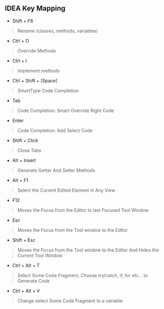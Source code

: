 IDEA Key Mapping
---
- Shift + F6
> Rename (classes, methods, variables)

- Ctrl + O
> Override Methods

- Ctrl + I
> Implement methods  

- Ctrl + Shift + [Space]
> SmartType Code Completion  

- Tab
> Code Completion: Smart Override Right Code

- Enter
> Code Completion: Add Select Code

- Shift + Click
> Close Tabs

- Alt + Insert
> Generate Getter And Setter Methods  

- Alt + F1
> Select the Current Edited Element in Any View  

- F12
> Moves the Focus from the Editor to last Focused Tool Window  

- Esc
> Moves the Focus from the Tool window to the Editor

- Shift + Esc
> Moves the Focus from the Tool window to the Editor And Hides the Current Tool Window

- Ctrl + Alt + T
> Select Some Code Fragment, Choose try/catch, if, for etc... to Generate Code

- Ctrl + Alt + V
> Change select Some Code Fragment to a variable
